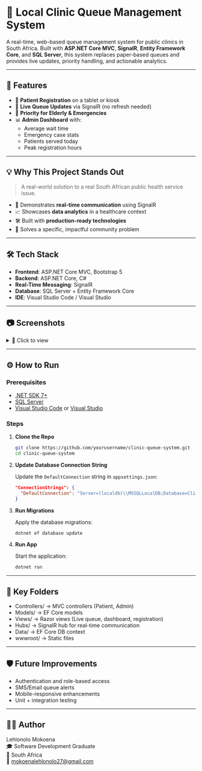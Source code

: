 # 🏥 Local Clinic Queue Management System

A real-time, web-based queue management system for public clinics in South Africa. Built with **ASP.NET Core MVC**, **SignalR**, **Entity Framework Core**, and **SQL Server**, this system replaces paper-based queues and provides live updates, priority handling, and actionable analytics.

---

## 🚀 Features

- 📲 **Patient Registration** on a tablet or kiosk
- 🔁 **Live Queue Updates** via SignalR (no refresh needed)
- 🧓 **Priority for Elderly & Emergencies**
- 📊 **Admin Dashboard** with:
  - Average wait time
  - Emergency case stats
  - Patients served today
  - Peak registration hours

---

## 💡 Why This Project Stands Out

> A real-world solution to a real South African public health service issue.

- 📡 Demonstrates **real-time communication** using SignalR
- 📈 Showcases **data analytics** in a healthcare context
- 🛠️ Built with **production-ready technologies**
- 🎯 Solves a specific, impactful community problem

---

## 🛠 Tech Stack

- **Frontend**: ASP.NET Core MVC, Bootstrap 5
- **Backend**: ASP.NET Core, C#
- **Real-Time Messaging**: SignalR
- **Database**: SQL Server + Entity Framework Core
- **IDE**: Visual Studio Code / Visual Studio

---

## 📷 Screenshots

<details>
<summary>🔽 Click to view</summary>

![Registration](screenshots/registration.png)
![Live Queue](screenshots/live-queue.png)
![Admin Dashboard](screenshots/dashboard.png)

</details>

---

## ⚙️ How to Run

### Prerequisites
- [.NET SDK 7+](https://dotnet.microsoft.com/en-us/download)
- [SQL Server](https://www.microsoft.com/en-us/sql-server/sql-server-downloads)
- [Visual Studio Code](https://code.visualstudio.com/) or [Visual Studio](https://visualstudio.microsoft.com/)

### Steps

1. **Clone the Repo**
   ```bash
   git clone https://github.com/yourusername/clinic-queue-system.git
   cd clinic-queue-system
   ```

2. **Update Database Connection String**

   Update the `DefaultConnection` string in `appsettings.json`:
   ```json
   "ConnectionStrings": {
     "DefaultConnection": "Server=(localdb)\\MSSQLLocalDB;Database=ClinicQueueDb;Trusted_Connection=True;"
   }
   ```

3. **Run Migrations**

   Apply the database migrations:
   ```bash
   dotnet ef database update
   ```

4. **Run App**

   Start the application:
   ```bash
   dotnet run
   ```

---

## 🧪 Key Folders
- Controllers/        → MVC controllers (Patient, Admin)
- Models/             → EF Core models
- Views/              → Razor views (Live queue, dashboard, registration)
- Hubs/               → SignalR hub for real-time communication
- Data/               → EF Core DB context
- wwwroot/            → Static files

---

## 🛡️ Future Improvements
- Authentication and role-based access
- SMS/Email queue alerts
- Mobile-responsive enhancements
- Unit + integration testing

---

## 👨‍💻 Author
Lehlonolo Mokoena  
🎓 Software Development Graduate  
📍 South Africa  
📧 mokoenalehlonolo27@gmail.com  

